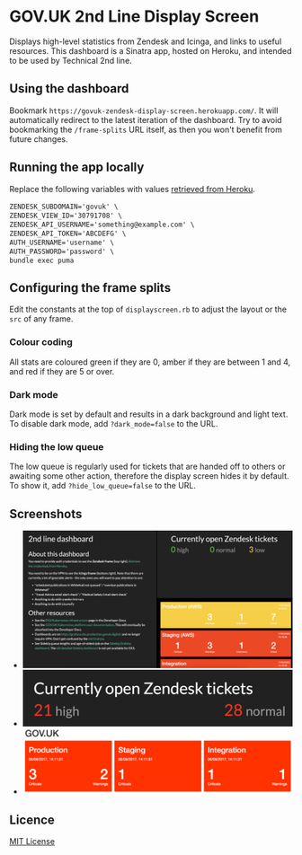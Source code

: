 # GOV.UK 2nd Line Display Screen

Displays high-level statistics from Zendesk and Icinga, and links to useful resources.
This dashboard is a Sinatra app, hosted on Heroku, and intended to be used by Technical 2nd line.

## Using the dashboard

Bookmark `https://govuk-zendesk-display-screen.herokuapp.com/`. It will automatically redirect to the latest iteration of the dashboard. Try to avoid bookmarking the `/frame-splits` URL itself, as then you won't benefit from future changes.

## Running the app locally

Replace the following variables with values [retrieved from Heroku](https://dashboard.heroku.com/apps/govuk-zendesk-display-screen/settings).

```
ZENDESK_SUBDOMAIN='govuk' \
ZENDESK_VIEW_ID='30791708' \
ZENDESK_API_USERNAME='something@example.com' \
ZENDESK_API_TOKEN='ABCDEFG' \
AUTH_USERNAME='username' \
AUTH_PASSWORD='password' \
bundle exec puma
```

## Configuring the frame splits

Edit the constants at the top of `displayscreen.rb` to adjust the layout or the `src` of any frame.

### Colour coding

All stats are coloured green if they are 0, amber if they are between 1 and 4, and red if they are 5 or over.

### Dark mode

Dark mode is set by default and results in a dark background and light text. To disable dark mode, add `?dark_mode=false` to the URL.

### Hiding the low queue

The low queue is regularly used for tickets that are handed off to others or awaiting some other action, therefore the display screen hides it by default. To show it, add `?hide_low_queue=false` to the URL.

## Screenshots

- ![GOV.UK 2nd line Display Screen layout](docs/layout.png)
- ![GOV.UK Zendesk Display Screen](docs/zendesk.png)
- ![GOV.UK Icinga alerts "Blinken" screen](docs/blinken.png)

## Licence

[MIT License](LICENCE)
